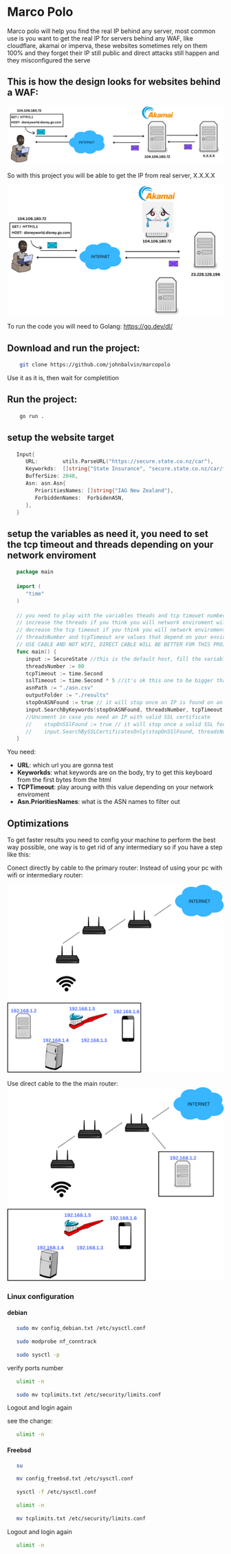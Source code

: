 # Marco Polo

Marco polo will help you find the real IP behind any server, most common use is you want to get the real IP for servers behind any WAF, like cloudflare, akamai or imperva, these websites sometimes rely on them 100% and they forget their IP still public and direct attacks still happen and they misconfigured the serve

## This is how the design looks for websites behind a WAF:
![disney with waf](<images/disney 1.png>)



So with this project you will be able to get the IP from real server, X.X.X.X

![disney without waf](<images/disney 2png>)



To run the code you will need to Golang: https://go.dev/dl/

## Download and run the project: 
```bash
    git clone https://github.com/johnbalvin/marcopolo
```
Use it as it is, then wait for completition


## Run the project: 
```bash
    go run .
```
## setup the website target
```go
   Input{
      URL:        utils.ParseURL("https://secure.state.co.nz/car"),
      Keyworkds:  []string{"State Insurance", "secure.state.co.nz/car/favicon.ico"},
      BufferSize: 2048,
      Asn: asn.Asn{
         PrioritiesNames: []string{"IAG New Zealand"},
         ForbiddenNames:  ForbidenASN,
      },
   }
```
## setup the variables as need it, you need to set the tcp timeout and threads depending on your network enviroment
```go
   package main

   import (
      "time"
   )

   // you need to play with the variables theads and tcp timouet number, change the values to the ones that adjust to your network enviroment
   // increase the threads if you think you will network enviroment will be able to handle more threads
   // decrease the tcp timeout if you think you will network enviroment is fast enough
   // threadsNumber and tcpTimeout are values that depend on your enviroment, so make you sure make the right setup
   // USE CABLE AND NOT WIFI, DIRECT CABLE WILL BE BETTER FOR THIS PROJECT
   func main() {
      input := SecureState //this is the default host, fill the variables as you need it
      threadsNumber := 80
      tcpTimeout := time.Second
      sslTimeout := time.Second * 5 //it's ok this one to be bigger than the TCP timeout, at the end it will search an small portion of IPs so no need to worry
      asnPath := "./asn.csv"
      outputFolder := "./results"
      stopOnASNFound := true // it will stop once an IP is found on an ASN number, still will search on others ASN
      input.SearchByKeywords(stopOnASNFound, threadsNumber, tcpTimeout, sslTimeout, asnPath, outputFolder)
      //Uncoment in case you need an IP with valid SSL certificate
      //	stopOnSSlFound := true // it will stop once a valid SSL for that domain is found
      //	input.SearchBySSLCertificatesOnly(stopOnSSlFound, threadsNumber, sslTimeout, asnPath, outputFolder)
   }

```
You need:

* **URL**: which url you are gonna test
* **Keyworkds**: what keywords are on the body, try to get this keyboard from the first bytes from the html
* **TCPTimeout**: play aroung with this value depending on your network enviroment
* **Asn.PrioritiesNames**: what is the ASN names to filter out


## Optimizations

To get faster results you need to config your machine to perform the best way possible, one way is to get rid of any intermediary so if you have a step like this: 

Conect directly by cable to the primary router: 
Instead of using your pc with wifi or intermediary router:

![home network bad](images/network_config.png)

Use direct cable to the the main router:
![home network good](images/network_config_2.png)



###  Linux configuration

#### debian

```bash
   sudo mv config_debian.txt /etc/sysctl.conf
```
```bash
   sudo modprobe nf_conntrack
```
```bash
   sudo sysctl -p
```
verify ports number
```bash
   ulimit -n 
```
```bash
   sudo mv tcplimits.txt /etc/security/limits.conf
```
Logout and login again

see the change:
```bash
   ulimit -n 
```

#### Freebsd
```bash
   su
```
```bash
   mv config_freebsd.txt /etc/sysctl.conf
```
    
```bash
   sysctl -f /etc/sysctl.conf
```
```bash
   ulimit -n 
```
```bash
   mv tcplimits.txt /etc/security/limits.conf
```
Logout and login again
```bash
   ulimit -n 
```

